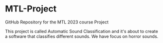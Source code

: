 # MTL-Project
GitHub Repository for the MTL 2023 course Project

This project is called Automatic Sound Classification and it's about to create a software that classifies different sounds. We have focus on horror sounds. 
